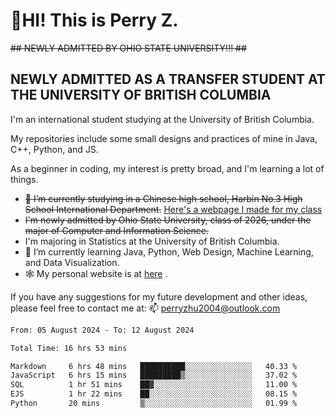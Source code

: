 # 🌄HI! This is Perry Z. <br> #
<s>## NEWLY ADMITTED BY OHIO STATE UNIVERSITY!!! ##</s>
## NEWLY ADMITTED AS A TRANSFER STUDENT AT THE UNIVERSITY OF BRITISH COLUMBIA ##
I'm an international student studying at the University of British Columbia. <br>

My repositories include some small designs and practices of mine in Java, C++, Python, and JS. <br>

As a beginner in coding, my interest is pretty broad, and I'm learning a lot of things. <br>
- <s>🔭 I’m currently studying in a Chinese high school, Harbin No.3 High School International Department.</s> [Here's a webpage I made for my class](https://perry2004.github.io/weirdos/)
- <s> I'm newly admitted by Ohio State University, class of 2026, under the major of Computer and Information Science. </s>
- I'm majoring in Statistics at the University of British Columbia. 
- 🌱 I’m currently learning Java, Python, Web Design, Machine Learning, and Data Visualization. 
- 🕸️ My personal website is at <a href="https://zhu-yp.cn">here</a> .  

If you have any suggestions for my future development and other ideas, please feel free to contact me at: 📫 [perryzhu2004@outlook.com](mailto:perryzhu2004@outlook.com)

<!--START_SECTION:waka-->

```txt
From: 05 August 2024 - To: 12 August 2024

Total Time: 16 hrs 53 mins

Markdown     6 hrs 48 mins   ██████████░░░░░░░░░░░░░░░   40.33 %
JavaScript   6 hrs 15 mins   █████████▒░░░░░░░░░░░░░░░   37.02 %
SQL          1 hr 51 mins    ██▓░░░░░░░░░░░░░░░░░░░░░░   11.00 %
EJS          1 hr 22 mins    ██░░░░░░░░░░░░░░░░░░░░░░░   08.15 %
Python       20 mins         ▒░░░░░░░░░░░░░░░░░░░░░░░░   01.99 %
```

<!--END_SECTION:waka-->

